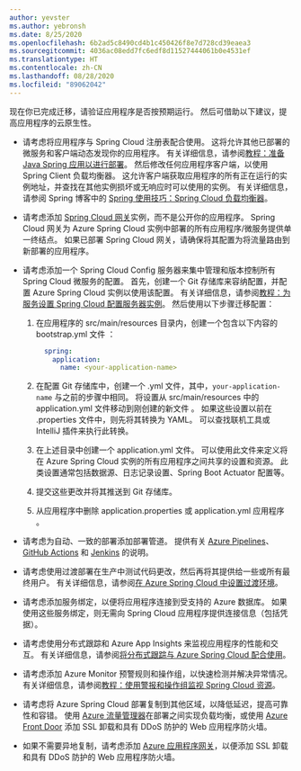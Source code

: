 ```yaml
---
author: yevster
ms.author: yebronsh
ms.date: 8/25/2020
ms.openlocfilehash: 6b2ad5c8490cd4b1c450426f8e7d728cd39eaea3
ms.sourcegitcommit: 4036ac08edd7fc6edf8d11527444061b0e4531ef
ms.translationtype: HT
ms.contentlocale: zh-CN
ms.lasthandoff: 08/28/2020
ms.locfileid: "89062042"
---
```

现在你已完成迁移，请验证应用程序是否按预期运行。 然后可借助以下建议，提高应用程序的云原生性。

* 请考虑将应用程序与 Spring Cloud 注册表配合使用。 这将允许其他已部署的微服务和客户端动态发现你的应用程序。 有关详细信息，请参阅[教程：准备 Java Spring 应用以进行部署](/azure/spring-cloud/spring-cloud-tutorial-prepare-app-deployment)。 然后修改任何应用程序客户端，以使用 Spring Client 负载均衡器。 这允许客户端获取应用程序的所有正在运行的实例地址，并查找在其他实例损坏或无响应时可以使用的实例。 有关详细信息，请参阅 Spring 博客中的 [Spring 使用技巧：Spring Cloud 负载均衡器](https://spring.io/blog/2020/03/25/spring-tips-spring-cloud-loadbalancer)。

* 请考虑添加 [Spring Cloud 网关](https://cloud.spring.io/spring-cloud-static/spring-cloud-gateway/current/reference/html/)实例，而不是公开你的应用程序。 Spring Cloud 网关为 Azure Spring Cloud 实例中部署的所有应用程序/微服务提供单一终结点。 如果已部署 Spring Cloud 网关，请确保将其配置为将流量路由到新部署的应用程序。

* 请考虑添加一个 Spring Cloud Config 服务器来集中管理和版本控制所有 Spring Cloud 微服务的配置。 首先，创建一个 Git 存储库来容纳配置，并配置 Azure Spring Cloud 实例以使用该配置。 有关详细信息，请参阅[教程：为服务设置 Spring Cloud 配置服务器实例](/azure/spring-cloud/spring-cloud-tutorial-config-server)。 然后使用以下步骤迁移配置：

  1. 在应用程序的 src/main/resources 目录内，创建一个包含以下内容的 bootstrap.yml 文件 ：

        ```yml
          spring:
            application:
              name: <your-application-name>
        ```

  1. 在配置 Git 存储库中，创建一个 <your-application-name>.yml 文件，其中，`your-application-name` 与之前的步骤中相同。 将设置从 src/main/resources 中的 application.yml 文件移动到刚创建的新文件 。 如果这些设置以前在 .properties 文件中，则先将其转换为 YAML。 可以查找联机工具或 IntelliJ 插件来执行此转换。

  1. 在上述目录中创建一个 application.yml 文件。 可以使用此文件来定义将在 Azure Spring Cloud 实例的所有应用程序之间共享的设置和资源。 此类设置通常包括数据源、日志记录设置、Spring Boot Actuator 配置等。

  1. 提交这些更改并将其推送到 Git 存储库。

  1. 从应用程序中删除 application.properties 或 application.yml 应用程序 。

* 请考虑为自动、一致的部署添加部署管道。 提供有关 [Azure Pipelines](/azure/spring-cloud/spring-cloud-howto-cicd)、[GitHub Actions](/azure/spring-cloud/spring-cloud-howto-github-actions) 和 [Jenkins](/azure/jenkins/tutorial-jenkins-deploy-cli-spring-cloud-service) 的说明。

* 请考虑使用过渡部署在生产中测试代码更改，然后再将其提供给一些或所有最终用户。 有关详细信息，请参阅[在 Azure Spring Cloud 中设置过渡环境](/azure/spring-cloud/spring-cloud-howto-staging-environment)。

* 请考虑添加服务绑定，以便将应用程序连接到受支持的 Azure 数据库。 如果使用这些服务绑定，则无需向 Spring Cloud 应用程序提供连接信息（包括凭据）。

* 请考虑使用分布式跟踪和 Azure App Insights 来监视应用程序的性能和交互。 有关详细信息，请参阅[将分布式跟踪与 Azure Spring Cloud 配合使用](/azure/spring-cloud/spring-cloud-tutorial-distributed-tracing)。

* 请考虑添加 Azure Monitor 预警规则和操作组，以快速检测并解决异常情况。 有关详细信息，请参阅[教程：使用警报和操作组监视 Spring Cloud 资源](/azure/spring-cloud/spring-cloud-tutorial-alerts-action-groups)。

* 请考虑将 Azure Spring Cloud 部署复制到其他区域，以降低延迟，提高可靠性和容错。 使用 [Azure 流量管理器](/azure/traffic-manager)在部署之间实现负载均衡，或使用 [Azure Front Door](/azure/frontdoor) 添加 SSL 卸载和具有 DDoS 防护的 Web 应用程序防火墙。

* 如果不需要异地复制，请考虑添加 [Azure 应用程序网关](/azure/application-gateway)，以便添加 SSL 卸载和具有 DDoS 防护的 Web 应用程序防火墙。

